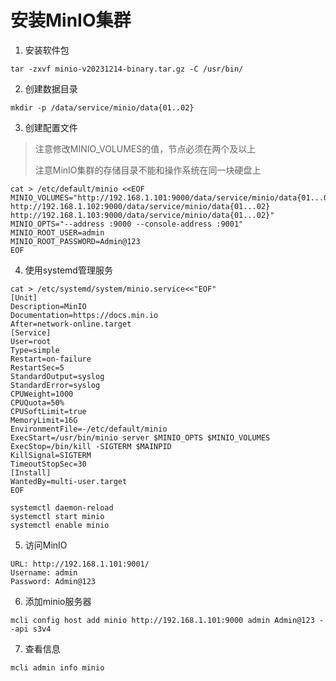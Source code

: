 # 安装MinIO集群

1. 安装软件包

```
tar -zxvf minio-v20231214-binary.tar.gz -C /usr/bin/
```

2. 创建数据目录

```
mkdir -p /data/service/minio/data{01..02}
```

3. 创建配置文件

> 注意修改MINIO_VOLUMES的值，节点必须在两个及以上
>
> 注意MinIO集群的存储目录不能和操作系统在同一块硬盘上

```
cat > /etc/default/minio <<EOF
MINIO_VOLUMES="http://192.168.1.101:9000/data/service/minio/data{01...02} http://192.168.1.102:9000/data/service/minio/data{01...02} http://192.168.1.103:9000/data/service/minio/data{01...02}"
MINIO_OPTS="--address :9000 --console-address :9001"
MINIO_ROOT_USER=admin
MINIO_ROOT_PASSWORD=Admin@123
EOF
```

4. 使用systemd管理服务

```
cat > /etc/systemd/system/minio.service<<"EOF"
[Unit]
Description=MinIO
Documentation=https://docs.min.io
After=network-online.target
[Service]
User=root
Type=simple
Restart=on-failure
RestartSec=5
StandardOutput=syslog
StandardError=syslog
CPUWeight=1000
CPUQuota=50%
CPUSoftLimit=true
MemoryLimit=16G
EnvironmentFile=-/etc/default/minio
ExecStart=/usr/bin/minio server $MINIO_OPTS $MINIO_VOLUMES
ExecStop=/bin/kill -SIGTERM $MAINPID
KillSignal=SIGTERM
TimeoutStopSec=30
[Install]
WantedBy=multi-user.target
EOF

systemctl daemon-reload
systemctl start minio
systemctl enable minio
```

5. 访问MinIO

```
URL: http://192.168.1.101:9001/
Username: admin
Password: Admin@123
```

6. 添加minio服务器

```
mcli config host add minio http://192.168.1.101:9000 admin Admin@123 --api s3v4
```

7. 查看信息

```
mcli admin info minio
```

